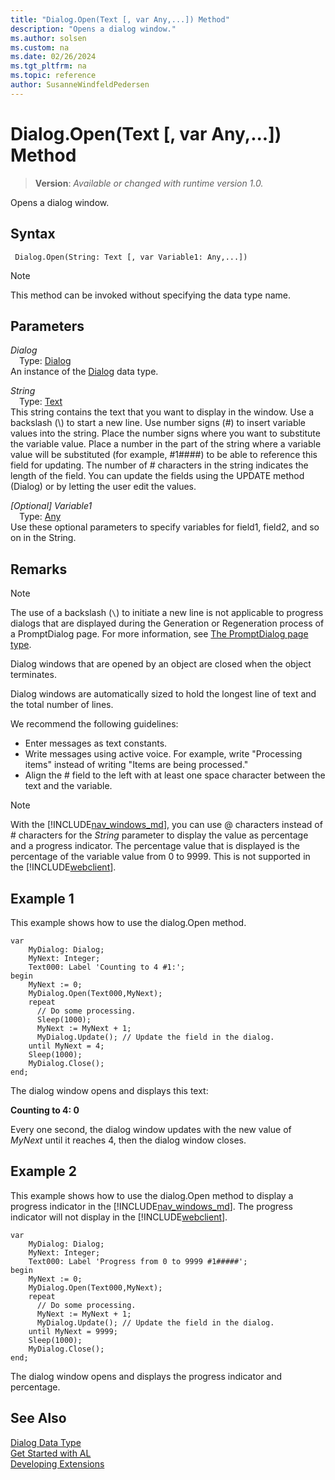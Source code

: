 ```yaml
---
title: "Dialog.Open(Text [, var Any,...]) Method"
description: "Opens a dialog window."
ms.author: solsen
ms.custom: na
ms.date: 02/26/2024
ms.tgt_pltfrm: na
ms.topic: reference
author: SusanneWindfeldPedersen
---
```

[//]: # (START>DO_NOT_EDIT)
[//]: # (IMPORTANT:Do not edit any of the content between here and the END>DO_NOT_EDIT.)
[//]: # (Any modifications should be made in the .xml files in the ModernDev repo.)
# Dialog.Open(Text [, var Any,...]) Method
> **Version**: _Available or changed with runtime version 1.0._

Opens a dialog window.


## Syntax
```AL
 Dialog.Open(String: Text [, var Variable1: Any,...])
```
> [!NOTE]
> This method can be invoked without specifying the data type name.
## Parameters
*Dialog*  
&emsp;Type: [Dialog](dialog-data-type.md)  
An instance of the [Dialog](dialog-data-type.md) data type.  

*String*  
&emsp;Type: [Text](../text/text-data-type.md)  
This string contains the text that you want to display in the window. Use a backslash (\\) to start a new line. Use number signs (#) to insert variable values into the string. Place the number signs where you want to substitute the variable value. Place a number in the part of the string where a variable value will be substituted (for example, #1####) to be able to reference this field for updating.  The number of # characters in the string indicates the length of the field. You can update the fields using the UPDATE method (Dialog) or by letting the user edit the values.  

*[Optional] Variable1*  
&emsp;Type: [Any](../any/any-data-type.md)  
Use these optional parameters to specify variables for field1, field2, and so on in the String.  



[//]: # (IMPORTANT: END>DO_NOT_EDIT)

## Remarks
  
> [!NOTE]  
> The use of a backslash (`\`) to initiate a new line is not applicable to progress dialogs that are displayed during the Generation or Regeneration process of a PromptDialog page. For more information, see [The PromptDialog page type](../../devenv-page-type-promptdialog.md).

Dialog windows that are opened by an object are closed when the object terminates.  
  
 Dialog windows are automatically sized to hold the longest line of text and the total number of lines.  
  
 We recommend the following guidelines:  
  
- Enter messages as text constants.  
- Write messages using active voice. For example, write "Processing items" instead of writing "Items are being processed."  
- Align the \# field to the left with at least one space character between the text and the variable.

> [!NOTE]  
> With the [!INCLUDE[nav_windows_md](../../includes/nav_windows_md.md)], you can use @ characters instead of # characters for the *String* parameter to display the value as percentage and a progress indicator. The percentage value that is displayed is the percentage of the variable value from 0 to 9999. This is not supported in the [!INCLUDE[webclient](../../includes/webclient.md)].  
  
## Example 1

This example shows how to use the dialog.Open method.  
  
```al
var
    MyDialog: Dialog;
    MyNext: Integer;
    Text000: Label 'Counting to 4 #1:';
begin
    MyNext := 0;  
    MyDialog.Open(Text000,MyNext);  
    repeat  
      // Do some processing.  
      Sleep(1000);  
      MyNext := MyNext + 1;  
      MyDialog.Update(); // Update the field in the dialog.  
    until MyNext = 4;  
    Sleep(1000);  
    MyDialog.Close();  
end;
```  
  
The dialog window opens and displays this text:  
  
**Counting to 4: 0**  
  
Every one second, the dialog window updates with the new value of *MyNext* until it reaches 4, then the dialog window closes.  
  
## Example 2

This example shows how to use the dialog.Open method to display a progress indicator in the [!INCLUDE[nav_windows_md](../../includes/nav_windows_md.md)]. The progress indicator will not display in the [!INCLUDE[webclient](../../includes/webclient.md)].
  
```al
var
    MyDialog: Dialog;
    MyNext: Integer;
    Text000: Label 'Progress from 0 to 9999 #1#####';
begin
    MyNext := 0;  
    MyDialog.Open(Text000,MyNext);  
    repeat  
      // Do some processing.  
      MyNext := MyNext + 1;  
      MyDialog.Update(); // Update the field in the dialog.  
    until MyNext = 9999;  
    Sleep(1000);  
    MyDialog.Close();  
end;
```  
  
The dialog window opens and displays the progress indicator and percentage.  

## See Also
[Dialog Data Type](dialog-data-type.md)  
[Get Started with AL](../../devenv-get-started.md)  
[Developing Extensions](../../devenv-dev-overview.md)
